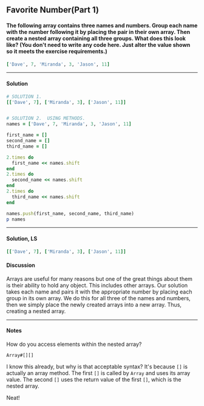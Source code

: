 ## Favorite Number(Part 1)
#### The following array contains three names and numbers. Group each name with the number following it by placing the pair in their own array. Then create a nested array containing all three groups. What does this look like? (You don't need to write any code here. Just alter the value shown so it meets the exercise requirements.)
```ruby
['Dave', 7, 'Miranda', 3, 'Jason', 11]
```
___
#### Solution
```ruby
# SOLUTION 1.
[['Dave', 7], ['Miranda', 3], ['Jason', 11]]


# SOLUTION 2.  USING METHODS.
names = ['Dave', 7, 'Miranda', 3, 'Jason', 11]

first_name = []
second_name = []
third_name = []

2.times do
  first_name << names.shift
end
2.times do
  second_name << names.shift
end
2.times do
  third_name << names.shift
end

names.push(first_name, second_name, third_name)
p names
```
___
#### Solution, LS
```ruby
[['Dave', 7], ['Miranda', 3], ['Jason', 11]]
```
#### Discussion
Arrays are useful for many reasons but one of the great things about them is their ability to hold any object. This includes other arrays. Our solution takes each name and pairs it with the appropriate number by placing each group in its own array. We do this for all three of the names and numbers, then we simply place the newly created arrays into a new array. Thus, creating a nested array.
___
#### Notes
How do you access elements within the nested array?

`Array#[][]`

I know this already, but why is that acceptable syntax?  It's because `[]` is actually an array method.  The first `[]` is called by `Array` and uses its array value.  The second `[]` uses the return value of the first `[]`, which is the nested array.

Neat!
